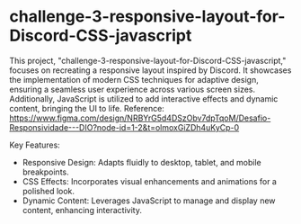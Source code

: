 # challenge-3-responsive-layout-for-Discord-CSS-javascript
This project, "challenge-3-responsive-layout-for-Discord-CSS-javascript," focuses on recreating a responsive layout inspired by Discord. 
It showcases the implementation of modern CSS techniques for adaptive design, ensuring a seamless user experience across various screen sizes. 
Additionally, JavaScript is utilized to add interactive effects and dynamic content, bringing the UI to life.
Reference: https://www.figma.com/design/NRBYrG5d4DSzObv7dpTqoM/Desafio-Responsividade---DIO?node-id=1-2&t=olmoxGiZDh4uKyCp-0

Key Features:
- Responsive Design: Adapts fluidly to desktop, tablet, and mobile breakpoints.
- CSS Effects: Incorporates visual enhancements and animations for a polished look.
- Dynamic Content: Leverages JavaScript to manage and display new content, enhancing interactivity.
